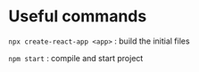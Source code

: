 # Useful commands

`npx create-react-app <app>` : build the initial files

`npm start` : compile and start project
